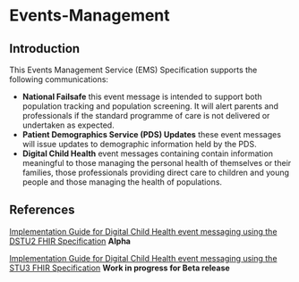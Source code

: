 # Events-Management #

## Introduction ##

This Events Management Service (EMS) Specification supports the following communications:

- **National Failsafe** this event message is intended to support both population tracking and population screening. It will alert  parents and professionals if the standard programme of care is not delivered or undertaken as expected.
- **Patient Demographics Service (PDS) Updates** these event messages will issue updates to demographic information held by the PDS.
- **Digital Child Health** event messages containing contain information meaningful to those managing the personal health of themselves or their families, those professionals providing direct care to children and young people and those managing the health of populations. 

## References ##

[Implementation Guide for Digital Child Health event messaging using the DSTU2 FHIR Specification](https://data.developer.nhs.uk/specifications/dch-alpha/Chapter.1.About/index.html) **Alpha**

[Implementation Guide for Digital Child Health event messaging using the STU3 FHIR Specification](https://nhsconnect.github.io/Digital-Child-Health-STU3/) **Work in progress for Beta release**
